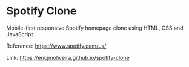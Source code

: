# Spotify Clone

Mobile-first responsive Spotify homepage clone using HTML, CSS and JavaScript.

Reference: https://www.spotify.com/us/

Link: https://ericjmoliveira.github.io/spotify-clone
